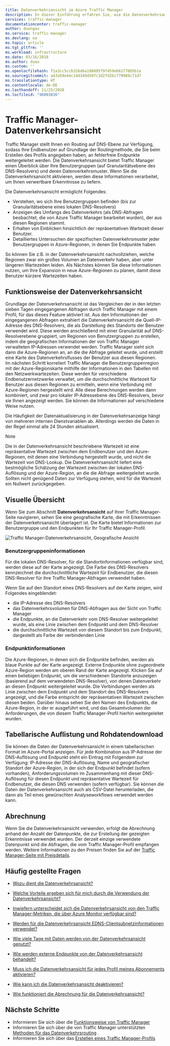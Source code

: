 ```yaml
---
title: Datenverkehrsansicht im Azure Traffic Manager
description: In dieser Einführung erfahren Sie, wie die Datenverkehrsanzeige in Traffic Manager funktioniert.
services: traffic-manager
documentationcenter: traffic-manager
author: duongau
ms.service: traffic-manager
ms.devlang: na
ms.topic: article
ms.tgt_pltfrm: ''
ms.workload: infrastructure
ms.date: 03/16/2018
ms.author: duau
ms.custom: ''
ms.openlocfilehash: f1a3cc5ccb326d6a198895f9f459e661f7805b1e
ms.sourcegitcommit: a43a59e44c14d349d597c3d2fd2bc779989c71d7
ms.translationtype: HT
ms.contentlocale: de-DE
ms.lasthandoff: 11/25/2020
ms.locfileid: "96003836"
---
```

# <a name="traffic-manager-traffic-view"></a>Traffic Manager-Datenverkehrsansicht

Traffic Manager stellt Ihnen ein Routing auf DNS-Ebene zur Verfügung, sodass Ihre Endbenutzer auf Grundlage der Routingmethode, die Sie beim Erstellen des Profils angegeben haben, an fehlerfreie Endpunkte weitergeleitet werden. Die Datenverkehrsansicht bietet Traffic Manager einen Überblick über Ihre Benutzergruppen (auf Granularitätsebene des DNS-Resolvers) und deren Datenverkehrsmuster. Wenn Sie die Datenverkehrsansicht aktivieren, werden diese Informationen verarbeitet, um Ihnen verwertbare Erkenntnisse zu liefern. 

Die Datenverkehrsansicht ermöglicht Folgendes:
- Verstehen, wo sich Ihre Benutzergruppen befinden (bis zur Granularitätsebene eines lokalen DNS-Resolvers)
- Anzeigen des Umfangs des Datenverkehrs (als DNS-Abfragen beobachtet, die von Azure Traffic Manager bearbeitet wurden), der aus diesen Regionen stammt.
- Erhalten von Einblicken hinsichtlich der repräsentativen Wartezeit dieser Benutzer.
- Detailliertes Untersuchen der spezifischen Datenverkehrsmuster jeder Benutzergruppen in Azure-Regionen, in denen Sie Endpunkte haben 

So können Sie z.B. in der Datenverkehrsansicht nachvollziehen, welche Regionen zwar ein großes Volumen an Datenverkehr haben, aber unter längeren Wartezeiten leiden. Als Nächstes können Sie diese Informationen nutzen, um Ihre Expansion in neue Azure-Regionen zu planen, damit diese Benutzer kürzere Wartezeiten haben.

## <a name="how-traffic-view-works"></a>Funktionsweise der Datenverkehrsansicht

Grundlage der Datenverkehrsansicht ist das Vergleichen der in den letzten sieben Tagen eingegangenen Abfragen durch Traffic Manager mit einem Profil, für das dieses Feature aktiviert ist. Aus den Informationen der eingegangenen Abfragen extrahiert die Datenverkehrsansicht die Quell-IP-Adresse des DNS-Resolvers, die als Darstellung des Standorts der Benutzer verwendet wird. Diese werden anschließend mit einer Granularität auf DNS-Resolverebene gruppiert, um Regionen von Benutzergruppen zu erstellen, indem die geografischen Informationen der von Traffic Manager verwalteten IP-Adressen verwendet werden. Traffic Manager sieht sich dann die Azure-Regionen an, an die die Abfrage geleitet wurde, und erstellt eine Karte des Datenverkehrsflusses der Benutzer aus diesen Regionen.  
Im nächsten Schritt korreliert Traffic Manager die Benutzergruppenregion mit der Azure-Regionskarte mithilfe der Informationen in den Tabellen mit den Netzwerkwartezeiten. Diese werden für verschiedene Endbenutzernetzwerke verwaltet, um die durchschnittliche Wartezeit für Benutzer aus diesen Regionen zu ermitteln, wenn eine Verbindung mit Azure-Regionen hergestellt wird. Alle diese Berechnungen werden dann kombiniert, und zwar pro lokaler IP-Adressebene des DNS-Resolvers, bevor sie Ihnen angezeigt werden. Sie können die Informationen auf verschiedene Weise nutzen.

Die Häufigkeit der Datenaktualisierung in der Datenverkehrsanzeige hängt von mehreren internen Dienstvariablen ab. Allerdings werden die Daten in der Regel einmal alle 24 Stunden aktualisiert.

>[!NOTE]
>Die in der Datenverkehrsansicht beschriebene Wartezeit ist eine repräsentative Wartezeit zwischen dem Endbenutzer und den Azure-Regionen, mit denen eine Verbindung hergestellt wurde, und nicht die Wartezeit von DNS-Lookup. Die Datenverkehrsansicht liefert eine bestmögliche Schätzung der Wartezeit zwischen der lokalen DNS-Auflösung und der Azure-Region, an die die Abfrage weitergeleitet wurde. Sollten nicht genügend Daten zur Verfügung stehen, wird für die Wartezeit ein Nullwert zurückgegeben. 

## <a name="visual-overview"></a>Visuelle Übersicht

Wenn Sie zum Abschnitt **Datenverkehrsansicht** auf Ihrer Traffic Manager-Seite navigieren, sehen Sie eine geografische Karte, die mit Erkenntnissen der Datenverkehrsansicht überlagert ist. Die Karte bietet Informationen zur Benutzergruppe und den Endpunkten für Ihr Traffic Manager-Profil.

![Traffic Manager-Datenverkehrsansicht, Geografische Ansicht][1]

### <a name="user-base-information"></a>Benutzergruppeninformationen

Für die lokalen DNS-Resolver, für die Standortinformationen verfügbar sind, werden diese auf der Karte angezeigt. Die Farbe des DNS-Resolvers kennzeichnet die durchschnittliche Wartezeit für Endbenutzer, die diesen DNS-Resolver für ihre Traffic Manager-Abfragen verwendet haben.

Wenn Sie auf den Standort eines DNS-Resolvers auf der Karte zeigen, wird Folgendes eingeblendet:
- die IP-Adresse des DNS-Resolvers
- das Datenverkehrsvolumen für DNS-Abfragen aus der Sicht von Traffic Manager
- die Endpunkte, an die Datenverkehr vom DNS-Resolver weitergeleitet wurde, als eine Linie zwischen dem Endpunkt und dem DNS-Resolver 
- die durchschnittliche Wartezeit von diesem Standort bis zum Endpunkt, dargestellt als Farbe der verbindenden Linie

### <a name="endpoint-information"></a>Endpunktinformationen

Die Azure-Regionen, in denen sich die Endpunkte befinden, werden als blaue Punkte auf der Karte angezeigt. Externe Endpunkte ohne zugeordnete Azure-Region werden am oberen Rand der Karte angezeigt. Klicken Sie auf einen beliebigen Endpunkt, um die verschiedenen Standorte anzuzeigen (basierend auf dem verwendeten DNS-Resolver), von denen Datenverkehr an diesen Endpunkt weitergeleitet wurde. Die Verbindungen werden als Linie zwischen dem Endpunkt und dem Standort des DNS-Resolvers angezeigt, und die Farbe entspricht der repräsentativen Wartezeit zwischen diesen beiden. Darüber hinaus sehen Sie den Namen des Endpunkts, die Azure-Region, in der er ausgeführt wird, und das Gesamtvolumen der Anforderungen, die von diesem Traffic Manager-Profil hierhin weitergeleitet wurden.


## <a name="tabular-listing-and-raw-data-download"></a>Tabellarische Auflistung und Rohdatendownload

Sie können die Daten der Datenverkehrsansicht in einem tabellarischen Format im Azure-Portal anzeigen. Für jede Kombination aus IP-Adresse der DNS-Auflösung und Endpunkt steht ein Eintrag mit Folgendem zur Verfügung: IP-Adresse der DNS-Auflösung, Name und geografischer Standort der Azure-Region, in der sich der Endpunkt befindet (sofern vorhanden), Anforderungsvolumen im Zusammenhang mit dieser DNS-Auflösung für diesen Endpunkt und repräsentative Wartezeit für Endbenutzer, die diesen DNS verwenden (sofern verfügbar). Sie können die Daten der Datenverkehrsansicht auch als CSV-Datei herunterladen, die dann als Teil eines gewünschten Analyseworkflows verwendet werden kann.

## <a name="billing"></a>Abrechnung

Wenn Sie die Datenverkehrsansicht verwenden, erfolgt die Abrechnung anhand der Anzahl der Datenpunkte, die zur Erstellung der gezeigten Erkenntnisse verwendet wurden. Der derzeit einzige verwendete Datenpunkt sind die Abfragen, die vom Traffic Manager-Profil empfangen werden. Weitere Informationen zu den Preisen finden Sie auf der [Traffic Manager-Seite mit Preisdetails](https://azure.microsoft.com/pricing/details/traffic-manager/).

## <a name="faqs"></a>Häufig gestellte Fragen

* [Wozu dient die Datenverkehrsansicht?](https://docs.microsoft.com/azure/traffic-manager/traffic-manager-faqs#what-does-traffic-view-do)

* [Welche Vorteile ergeben sich für mich durch die Verwendung der Datenverkehrsansicht?](https://docs.microsoft.com/azure/traffic-manager/traffic-manager-faqs#how-can-i-benefit-from-using-traffic-view)

* [Inwiefern unterscheidet sich die Datenverkehrsansicht von den Traffic Manager-Metriken, die über Azure Monitor verfügbar sind?](https://docs.microsoft.com/azure/traffic-manager/traffic-manager-faqs#how-is-traffic-view-different-from-the-traffic-manager-metrics-available-through-azure-monitor)

* [Werden für die Datenverkehrsansicht EDNS-Clientsubnetzinformationen verwendet?](https://docs.microsoft.com/azure/traffic-manager/traffic-manager-faqs#does-traffic-view-use-edns-client-subnet-information)

* [Wie viele Tage mit Daten werden von der Datenverkehrsansicht genutzt?](https://docs.microsoft.com/azure/traffic-manager/traffic-manager-faqs#how-many-days-of-data-does-traffic-view-use)

* [Wie werden externe Endpunkte von der Datenverkehrsansicht behandelt?](https://docs.microsoft.com/azure/traffic-manager/traffic-manager-faqs#how-does-traffic-view-handle-external-endpoints)

* [Muss ich die Datenverkehrsansicht für jedes Profil meines Abonnements aktivieren?](https://docs.microsoft.com/azure/traffic-manager/traffic-manager-faqs#do-i-need-to-enable-traffic-view-for-each-profile-in-my-subscription)

* [Wie kann ich die Datenverkehrsansicht deaktivieren?](https://docs.microsoft.com/azure/traffic-manager/traffic-manager-faqs#how-can-i-turn-off-traffic-view)

* [Wie funktioniert die Abrechnung für die Datenverkehrsansicht?](https://docs.microsoft.com/azure/traffic-manager/traffic-manager-faqs#how-does-traffic-view-billing-work)

## <a name="next-steps"></a>Nächste Schritte

- Informieren Sie sich über die [Funktionsweise von Traffic Manager](traffic-manager-overview.md)
- Informieren Sie sich über die von Traffic Manager unterstützten [Methoden für das Datenverkehrsrouting](traffic-manager-routing-methods.md) .
- Informieren Sie sich über das [Erstellen eines Traffic Manager-Profils](traffic-manager-create-profile.md)

<!--Image references-->
[1]: ./media/traffic-manager-traffic-view-overview/trafficview.png